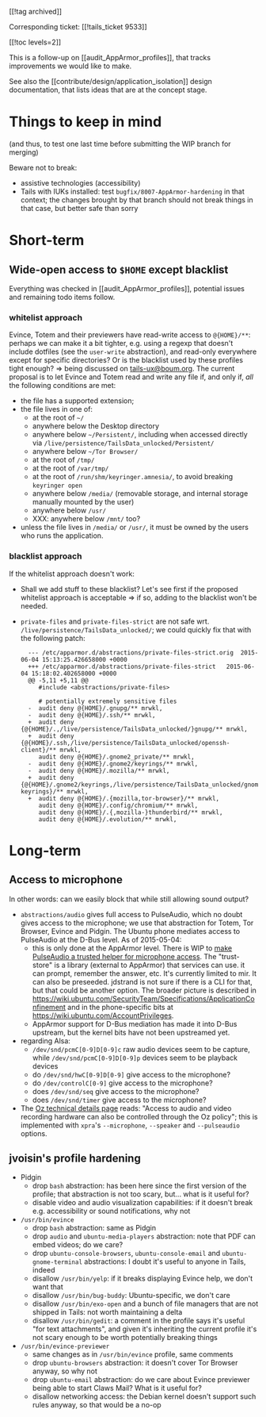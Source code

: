 [[!tag archived]]

Corresponding ticket: [[!tails_ticket 9533]]

[[!toc levels=2]]

This is a follow-up on [[audit_AppArmor_profiles]], that
tracks improvements we would like to make.

See also the [[contribute/design/application_isolation]] design
documentation, that lists ideas that are at the concept stage.

Things to keep in mind
======================

(and thus, to test one last time before submitting the WIP branch for merging)

Beware not to break:

* assistive technologies (accessibility)
* Tails with IUKs installed: test `bugfix/8007-AppArmor-hardening` in
  that context; the changes brought by that branch should not break
  things in that case, but better safe than sorry

Short-term
==========

Wide-open access to `$HOME` except blacklist
--------------------------------------------

Everything was checked in [[audit_AppArmor_profiles]],
potential issues and remaining todo items follow.

### whitelist approach

Evince, Totem and their previewers have read-write access to
`@{HOME}/**`: perhaps we can make it a bit tighter, e.g.
using a regexp that doesn't include dotfiles (see the `user-write`
abstraction), and read-only everywhere except for specific
directories? Or is the blacklist used by these profiles tight enough?
=> being discussed on <tails-ux@boum.org>. The current proposal is to
let Evince and Totem read and write any file if, and only if, *all*
the following conditions are met:

- the file has a supported extension;
- the file lives in one of:
  * at the root of `~/`
  * anywhere below the Desktop directory
  * anywhere below `~/Persistent/`, including when accessed directly
    via `/live/persistence/TailsData_unlocked/Persistent/`
  * anywhere below `~/Tor Browser/`
  * at the root of `/tmp/`
  * at the root of `/var/tmp/`
  * at the root of `/run/shm/keyringer.amnesia/`, to avoid breaking
    `keyringer open`
  * anywhere below `/media/` (removable storage, and internal storage
    manually mounted by the user)
  * anywhere below `/usr/`
  * XXX: anywhere below `/mnt/` too?
- unless the file lives in `/media/` or `/usr/`, it must be owned by
  the users who runs the application.

### blacklist approach

If the whitelist approach doesn't work:

- Shall we add stuff to these blacklist? Let's see first if the
  proposed whitelist approach is acceptable => if so, adding to the
  blacklist won't be needed.
- `private-files` and `private-files-strict` are not safe wrt.
  `/live/persistence/TailsData_unlocked/`; we could quickly fix that
  with the following patch:
    
    	--- /etc/apparmor.d/abstractions/private-files-strict.orig	2015-06-04 15:13:25.426658000 +0000
    	+++ /etc/apparmor.d/abstractions/private-files-strict	2015-06-04 15:18:02.402658000 +0000
    	@@ -5,11 +5,11 @@
    	   #include <abstractions/private-files>
    	 
    	   # potentially extremely sensitive files
    	-  audit deny @{HOME}/.gnupg/** mrwkl,
    	-  audit deny @{HOME}/.ssh/** mrwkl,
    	+  audit deny {@{HOME}/.,/live/persistence/TailsData_unlocked/}gnupg/** mrwkl,
    	+  audit deny {@{HOME}/.ssh,/live/persistence/TailsData_unlocked/openssh-client}/** mrwkl,
    	   audit deny @{HOME}/.gnome2_private/** mrwkl,
    	-  audit deny @{HOME}/.gnome2/keyrings/** mrwkl,
    	-  audit deny @{HOME}/.mozilla/** mrwkl,
    	+  audit deny {@{HOME}/.gnome2/keyrings,/live/persistence/TailsData_unlocked/gnome-keyrings}/** mrwkl,
    	+  audit deny @{HOME}/.{mozilla,tor-browser}/** mrwkl,
    	   audit deny @{HOME}/.config/chromium/** mrwkl,
    	   audit deny @{HOME}/.{,mozilla-}thunderbird/** mrwkl,
    	   audit deny @{HOME}/.evolution/** mrwkl,
    

Long-term
=========

<a id="microphone"></a>

Access to microphone
--------------------

In other words: can we easily block that while still allowing
sound output?

- `abstractions/audio` gives full access to PulseAudio, which
   no doubt gives access to the microphone; we use that abstraction
   for Totem, Tor Browser, Evince and Pidgin. The Ubuntu phone
   mediates access to PulseAudio at the D-Bus level. As of
   2015-05-04:
   * this is only done at the AppArmor level. There is WIP to [make
     PulseAudio a trusted helper for microphone
     access](https://bugs.launchpad.net/ubuntu/+source/pulseaudio/+bug/1224756).
     The "trust-store" is a library (external to AppArmor) that
     services can use. it can prompt, remember the answer, etc.
     It's currently limited to mir. It can also be preseeded.
     jdstrand is not sure if there is a CLI for that, but that could
     be another option. The broader picture is described in
     <https://wiki.ubuntu.com/SecurityTeam/Specifications/ApplicationConfinement>
     and in the phone-specific bits at
     <https://wiki.ubuntu.com/AccountPrivileges>.
   * AppArmor support for D-Bus mediation has made it into D-Bus
     upstream, but the kernel bits have not been upstreamed yet.
- regarding Alsa:
  * `/dev/snd/pcmC[0-9]D[0-9]c` raw audio devices seem to be capture,
    while `/dev/snd/pcmC[0-9]D[0-9]p` devices seem to be playback
    devices
  * do `/dev/snd/hwC[0-9]D[0-9]` give access to the microphone?
  * do `/dev/controlC[0-9]` give access to the microphone?
  * does `/dev/snd/seq` give access to the microphone?
  * does `/dev/snd/timer` give access to the microphone?
- The [Oz technical details
  page](https://github.com/subgraph/oz/wiki/Oz-Technical-Details)
  reads: "Access to audio and video recording hardware can also be
  controlled through the Oz policy"; this is implemented with `xpra`'s
  `--microphone`, `--speaker` and `--pulseaudio` options.

jvoisin's profile hardening
---------------------------

- Pidgin
  * drop `bash` abstraction: has been here since the first version
    of the profile; that abstraction is not too scary, but... what
    is it useful for?
  * disable video and audio visualization capabilities: if it
    doesn't break e.g. accessibility or sound notifications, why not
- `/usr/bin/evince`
  * drop `bash` abstraction: same as Pidgin
  * drop `audio` and `ubuntu-media-players` abstraction:  note that
    PDF can embed videos; do we care?
  * drop `ubuntu-console-browsers`, `ubuntu-console-email` and
    `ubuntu-gnome-terminal` abstractions: I doubt it's useful to
    anyone in Tails, indeed
  * disallow `/usr/bin/yelp`: if it breaks displaying Evince help,
    we don't want that
  * disallow `/usr/bin/bug-buddy`: Ubuntu-specific, we don't care
  * disallow `/usr/bin/exo-open` and a bunch of file managers that
    are not shipped in Tails:  not worth maintaining a delta
  * disallow `/usr/bin/gedit`: a comment in the profile says it's
    useful "for text attachments", and given it's inheriting the
    current profile it's not scary enough to be worth potentially
    breaking things
- `/usr/bin/evince-previewer`
  * same changes as in `/usr/bin/evince` profile, same comments
  * drop `ubuntu-browsers` abstraction: it doesn't cover Tor Browser
    anyway, so why not
  * drop `ubuntu-email` abstraction: do we care about Evince
    previewer being able to start Claws Mail? What is it useful for?
  * disallow networking access: the Debian kernel doesn't support
    such rules anyway, so that would be a no-op
